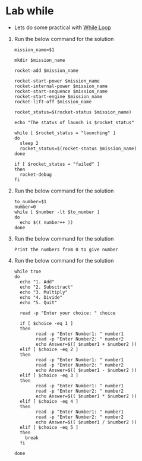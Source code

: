 # Lab while

  - Lets do some practical with [While Loop](https://kodekloud.com/courses/shell-scripts-for-beginners/lectures/21506318)

  1. Run the below command for the solution

     <default>
    
      ```
      mission_name=$1

      mkdir $mission_name
      
      rocket-add $mission_name
      
      rocket-start-power $mission_name
      rocket-internal-power $mission_name
      rocket-start-sequence $mission_name
      rocket-start-engine $mission_name
      rocket-lift-off $mission_name
      
      rocket_status=$(rocket-status $mission_name)
      
      echo "The status of launch is $rocket_status"
      
      while [ $rocket_status = "launching" ]
      do
        sleep 2
        rocket_status=$(rocket-status $mission_name)
      done
      
      if [ $rocket_status = "failed" ]
      then
        rocket-debug
      fi
      ```

     </default>

  2. Run the below command for the solution

     <default>
     
      ```
      to_number=$1
      number=0
      while [ $number -lt $to_number ]
      do
        echo $(( number++ ))
      done
      ```
  
     </default>

  3. Run the below command for the solution

     <default>
 
      ```
      Print the numbers from 0 to give number
      ```
   
     </default>

  4. Run the below command for the solution

     <default>
 
      ```
      while true
      do
        echo "1. Add"
        echo "2. Subsctract"
        echo "3. Multiply"
        echo "4. Divide"
        echo "5. Quit"
      
        read -p "Enter your choice: " choice
      
        if [ $choice -eq 1 ]
        then
              read -p "Enter Number1: " number1
              read -p "Enter Number2: " number2
              echo Answer=$(( $number1 + $number2 ))
        elif [ $choice -eq 2 ]
        then
              read -p "Enter Number1: " number1
              read -p "Enter Number2: " number2
              echo Answer=$(( $number1 - $number2 ))
        elif [ $choice -eq 3 ]
        then
              read -p "Enter Number1: " number1
              read -p "Enter Number2: " number2
              echo Answer=$(( $number1 * $number2 ))
        elif [ $choice -eq 4 ]
        then
              read -p "Enter Number1: " number1
              read -p "Enter Number2: " number2
              echo Answer=$(( $number1 / $number2 ))
        elif [ $choice -eq 5 ]
        then
          break
        fi
      
      done
      ```

     </default>